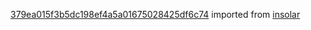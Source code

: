 [379ea015f3b5dc198ef4a5a01675028425df6c74](https://github.com/insolar/insolar/commit/379ea015f3b5dc198ef4a5a01675028425df6c74) imported from [insolar](https://github.com/insolar/insolar)
